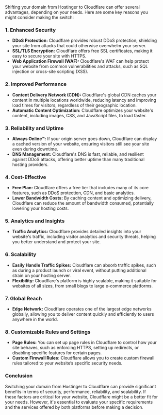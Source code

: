 Shifting your domain from Hostinger to Cloudflare can offer several advantages, depending on your needs. Here are some key reasons you might consider making the switch:

### 1. **Enhanced Security**
   - **DDoS Protection:** Cloudflare provides robust DDoS protection, shielding your site from attacks that could otherwise overwhelm your server.
   - **SSL/TLS Encryption:** Cloudflare offers free SSL certificates, making it easy to secure your site with HTTPS.
   - **Web Application Firewall (WAF):** Cloudflare's WAF can help protect your website from common vulnerabilities and attacks, such as SQL injection or cross-site scripting (XSS).

### 2. **Improved Performance**
   - **Content Delivery Network (CDN):** Cloudflare's global CDN caches your content in multiple locations worldwide, reducing latency and improving load times for visitors, regardless of their geographic location.
   - **Automatic Content Optimization:** Cloudflare optimizes your website's content, including images, CSS, and JavaScript files, to load faster.

### 3. **Reliability and Uptime**
   - **Always Online™:** If your origin server goes down, Cloudflare can display a cached version of your website, ensuring visitors still see your site even during downtime.
   - **DNS Management:** Cloudflare's DNS is fast, reliable, and resilient against DDoS attacks, offering better uptime than many traditional hosting providers.

### 4. **Cost-Effective**
   - **Free Plan:** Cloudflare offers a free tier that includes many of its core features, such as DDoS protection, CDN, and basic analytics.
   - **Lower Bandwidth Costs:** By caching content and optimizing delivery, Cloudflare can reduce the amount of bandwidth consumed, potentially lowering your hosting costs.

### 5. **Analytics and Insights**
   - **Traffic Analytics:** Cloudflare provides detailed insights into your website's traffic, including visitor analytics and security threats, helping you better understand and protect your site.

### 6. **Scalability**
   - **Easily Handle Traffic Spikes:** Cloudflare can absorb traffic spikes, such as during a product launch or viral event, without putting additional strain on your hosting server.
   - **Flexibility:** Cloudflare's platform is highly scalable, making it suitable for websites of all sizes, from small blogs to large e-commerce platforms.

### 7. **Global Reach**
   - **Edge Network:** Cloudflare operates one of the largest edge networks globally, allowing you to deliver content quickly and efficiently to users anywhere in the world.

### 8. **Customizable Rules and Settings**
   - **Page Rules:** You can set up page rules in Cloudflare to control how your site behaves, such as enforcing HTTPS, setting up redirects, or disabling specific features for certain pages.
   - **Custom Firewall Rules:** Cloudflare allows you to create custom firewall rules tailored to your website’s specific security needs.

### Conclusion
Switching your domain from Hostinger to Cloudflare can provide significant benefits in terms of security, performance, reliability, and scalability. If these factors are critical for your website, Cloudflare might be a better fit for your needs. However, it's essential to evaluate your specific requirements and the services offered by both platforms before making a decision.
